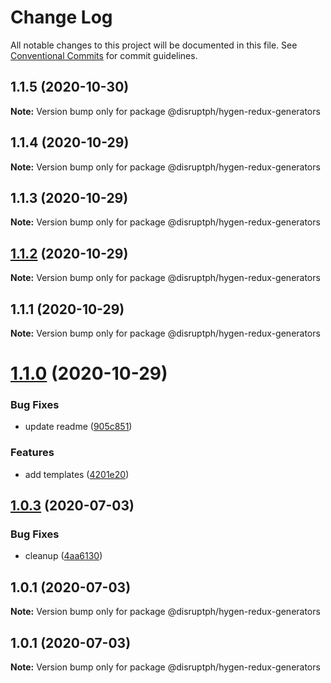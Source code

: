 # Change Log

All notable changes to this project will be documented in this file.
See [Conventional Commits](https://conventionalcommits.org) for commit guidelines.

## 1.1.5 (2020-10-30)

**Note:** Version bump only for package @disruptph/hygen-redux-generators





## 1.1.4 (2020-10-29)

**Note:** Version bump only for package @disruptph/hygen-redux-generators





## 1.1.3 (2020-10-29)

**Note:** Version bump only for package @disruptph/hygen-redux-generators





## [1.1.2](https://github.com/disruptph/disruptjs/compare/@disruptph/hygen-redux-generators@1.1.0...@disruptph/hygen-redux-generators@1.1.2) (2020-10-29)

**Note:** Version bump only for package @disruptph/hygen-redux-generators





## 1.1.1 (2020-10-29)

**Note:** Version bump only for package @disruptph/hygen-redux-generators





# [1.1.0](https://github.com/disruptph/disruptjs/compare/@disruptph/hygen-redux-generators@1.0.3...@disruptph/hygen-redux-generators@1.1.0) (2020-10-29)


### Bug Fixes

* update readme ([905c851](https://github.com/disruptph/disruptjs/commit/905c8518159d34696c8b533bd71bd9bc6e7ea62f))


### Features

* add templates ([4201e20](https://github.com/disruptph/disruptjs/commit/4201e20cc92c4b783a5ebc70af4e5b3199b042b6))





## [1.0.3](https://github.com/disruptph/disruptjs/compare/@disruptph/hygen-redux-generators@1.0.1...@disruptph/hygen-redux-generators@1.0.3) (2020-07-03)


### Bug Fixes

* cleanup ([4aa6130](https://github.com/disruptph/disruptjs/commit/4aa6130c092400ba39acc9f130bf6c1629f0b044))





## 1.0.1 (2020-07-03)

**Note:** Version bump only for package @disruptph/hygen-redux-generators





## 1.0.1 (2020-07-03)

**Note:** Version bump only for package @disruptph/hygen-redux-generators
